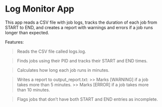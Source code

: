 # Log Monitor App
This app reads a CSV file with job logs, tracks the duration of each job from START to END, and creates a report with warnings and errors if a job runs longer than expected.

Features:
> Reads the CSV file called logs.log.

> Finds jobs using their PID and tracks their START and END times.

> Calculates how long each job runs in minutes.

> Writes a report to output_report.txt:
    >> Marks [WARNING] if a job takes more than 5 minutes.
    >> Marks [ERROR] if a job takes more than 10 minutes.

> Flags jobs that don’t have both START and END entries as incomplete.
